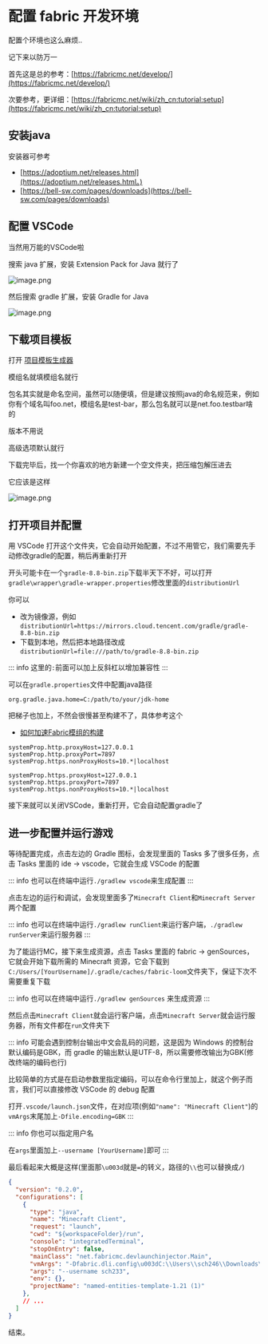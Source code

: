 # 配置 fabric 开发环境

配置个环境也这么麻烦..

记下来以防万一

首先这是总的参考：[https://fabricmc.net/develop/](https://fabricmc.net/develop/)

次要参考，更详细：[https://fabricmc.net/wiki/zh_cn:tutorial:setup](https://fabricmc.net/wiki/zh_cn:tutorial:setup)

## 安装java

安装器可参考

- [https://adoptium.net/releases.html](https://adoptium.net/releases.html。)
- [https://bell-sw.com/pages/downloads](https://bell-sw.com/pages/downloads)

## 配置 VSCode

当然用万能的VSCode啦

搜索 java 扩展，安装 Extension Pack for Java 就行了

![image.png](https://s2.loli.net/2024/08/18/cTEiZ7mH1VgYMKR.png)

然后搜索 gradle 扩展，安装 Gradle for Java

![image.png](https://s2.loli.net/2024/08/18/YDyFbcQ387ZvE9L.png)

## 下载项目模板

打开 [项目模板生成器](https://fabricmc.net/develop/template/)

模组名就填模组名就行

包名其实就是命名空间，虽然可以随便填，但是建议按照java的命名规范来，例如你有个域名叫foo.net，模组名是test-bar，那么包名就可以是net.foo.testbar啥的

版本不用说

高级选项默认就行

下载完毕后，找一个你喜欢的地方新建一个空文件夹，把压缩包解压进去

它应该是这样

![image.png](https://s2.loli.net/2024/08/18/A5MV7aNuzhlFkLH.png)

## 打开项目并配置

用 VSCode 打开这个文件夹，它会自动开始配置，不过不用管它，我们需要先手动修改gradle的配置，稍后再重新打开

开头可能卡在一个`gradle-8.8-bin.zip`下载半天下不好，可以打开`gradle\wrapper\gradle-wrapper.properties`修改里面的`distributionUrl`

你可以

- 改为镜像源，例如`distributionUrl=https://mirrors.cloud.tencent.com/gradle/gradle-8.8-bin.zip`
- 下载到本地，然后把本地路径改成`distributionUrl=file:///path/to/gradle-8.8-bin.zip`

::: info 这里的`:`前面可以加上反斜杠以增加兼容性
:::

可以在`gradle.properties`文件中配置java路径

```gradle.properties
org.gradle.java.home=C:/path/to/your/jdk-home
```

把梯子也加上，不然会很慢甚至构建不了，具体参考这个

- [如何加速Fabric模组的构建](https://fabricmc.cn/2021/06/28/%E5%A6%82%E4%BD%95%E5%8A%A0%E9%80%9FFabric%E6%A8%A1%E7%BB%84%E7%9A%84%E6%9E%84%E5%BB%BA/)

```gradle.properties
systemProp.http.proxyHost=127.0.0.1
systemProp.http.proxyPort=7897
systemProp.https.nonProxyHosts=10.*|localhost

systemProp.https.proxyHost=127.0.0.1
systemProp.https.proxyPort=7897
systemProp.https.nonProxyHosts=10.*|localhost
```

接下来就可以关闭VSCode，重新打开，它会自动配置gradle了

## 进一步配置并运行游戏

等待配置完成，点击左边的 Gradle 图标，会发现里面的 Tasks 多了很多任务，点击 Tasks 里面的 ide -> vscode，它就会生成 VSCode 的配置

::: info
也可以在终端中运行`./gradlew vscode`来生成配置
:::

点击左边的运行和调试，会发现里面多了`Minecraft Client`和`Minecraft Server`两个配置

::: info
也可以在终端中运行`./gradlew runClient`来运行客户端，`./gradlew runServer`来运行服务器
:::

为了能运行MC，接下来生成资源，点击 Tasks 里面的 fabric -> genSources，它就会开始下载所需的 Minecraft 资源，它会下载到`C:/Users/[YourUsername]/.gradle/caches/fabric-loom`文件夹下，保证下次不需要重复下载

::: info
也可以在终端中运行`./gradlew genSources` 来生成资源
:::

然后点击`Minecraft Client`就会运行客户端，点击`Minecraft Server`就会运行服务器，所有文件都在`run`文件夹下

::: info
可能会遇到控制台输出中文会乱码的问题，这是因为 Windows 的控制台默认编码是GBK，而 gradle 的输出默认是UTF-8，所以需要修改输出为GBK(修改终端的编码也行)

比较简单的方式是在启动参数里指定编码，可以在命令行里加上，就这个例子而言，我们可以直接修改 VSCode 的 debug 配置

打开`.vscode/launch.json`文件，在对应项(例如`"name": "Minecraft Client"`)的`vmArgs`末尾加上`-Dfile.encoding=GBK`
:::

::: info
你也可以指定用户名

在`args`里面加上`--username [YourUsername]`即可
:::

最后看起来大概是这样(里面那`\u003d`就是`=`的转义，路径的`\\`也可以替换成`/`)

```json
{
  "version": "0.2.0",
  "configurations": [
    {
      "type": "java",
      "name": "Minecraft Client",
      "request": "launch",
      "cwd": "${workspaceFolder}/run",
      "console": "integratedTerminal",
      "stopOnEntry": false,
      "mainClass": "net.fabricmc.devlaunchinjector.Main",
      "vmArgs": "-Dfabric.dli.config\u003dC:\\Users\\sch246\\Downloads\\named-entities-template-1.21@@0020(1)\\.gradle\\loom-cache\\launch.cfg -Dfabric.dli.env\u003dclient -Dfabric.dli.main\u003dnet.fabricmc.loader.impl.launch.knot.KnotClient -Dfile.encoding=GBK",
      "args": "--username sch233",
      "env": {},
      "projectName": "named-entities-template-1.21 (1)"
    },
    // ...
  ]
}
```

结束。